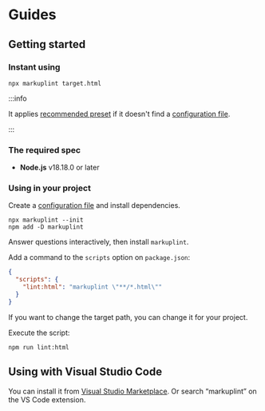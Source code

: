 # Guides

## Getting started

### Instant using

```shell
npx markuplint target.html
```

:::info

It applies [recommended preset](/docs/guides/presets) if it doesn't find a [configuration file](/docs/configuration).

:::

### The required spec

- **Node.js** v18.18.0 or later

### Using in your project

Create a [configuration file](/docs/configuration) and install dependencies.

```shell
npx markuplint --init
npm add -D markuplint
```

Answer questions interactively, then install `markuplint`.

Add a command to the `scripts` option on `package.json`:

```json title="package.json"
{
  "scripts": {
    "lint:html": "markuplint \"**/*.html\""
  }
}
```

If you want to change the target path, you can change it for your project.

Execute the script:

```shell npm2yarn
npm run lint:html
```

## Using with Visual Studio Code

You can install it from [Visual Studio Marketplace](https://marketplace.visualstudio.com/items?itemName=yusukehirao.vscode-markuplint). Or search &ldquo;markuplint&rdquo; on the VS Code extension.
